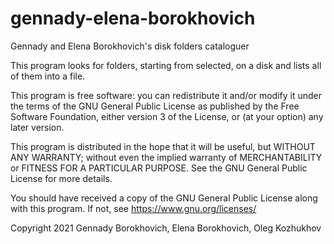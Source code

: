 # gennady-elena-borokhovich
Gennady and Elena Borokhovich's disk folders cataloguer

This program looks for folders, starting from selected, on a disk
and lists all of them into a file.

This program is free software: you can redistribute it and/or modify
it under the terms of the GNU General Public License as published by
the Free Software Foundation, either version 3 of the License, or
(at your option) any later version.
	
This program is distributed in the hope that it will be useful,
but WITHOUT ANY WARRANTY; without even the implied warranty of
MERCHANTABILITY or FITNESS FOR A PARTICULAR PURPOSE.  See the
GNU General Public License for more details.

You should have received a copy of the GNU General Public License
along with this program.  If not, see <https://www.gnu.org/licenses/>

Copyright 2021 Gennady Borokhovich, Elena Borokhovich, Oleg Kozhukhov
